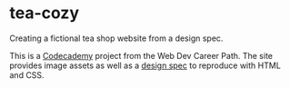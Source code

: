 # tea-cozy
Creating a fictional tea shop website from a design spec.

This is a [Codecademy](https://www.codecademy.com/) project from the Web Dev Career Path. The site provides image assets as well as a [design spec](https://s3.amazonaws.com/codecademy-content/courses/freelance-1/unit-4/img-tea-cozy-redline.jpg) to reproduce with HTML and CSS.
